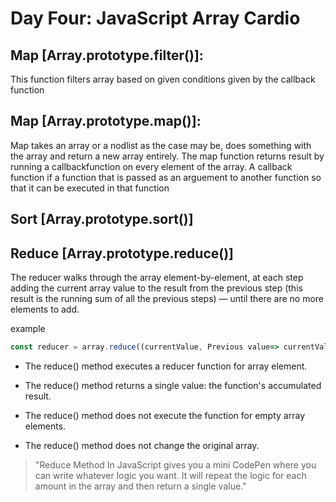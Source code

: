 # Day Four: JavaScript Array Cardio

## Map [Array.prototype.filter()]:

This function filters array based on given conditions given by the callback function

## Map [Array.prototype.map()]:

Map takes an array or a nodlist as the case may be, does something with the array and return a new array entirely.
The map function returns result by running a callbackfunction on every element of the array.
A callback function if a function that is passed as an arguement to another function so that it can be executed in that function

## Sort [Array.prototype.sort()]

## Reduce [Array.prototype.reduce()]

The reducer walks through the array element-by-element, at each step adding the current array value to the result from the previous step (this result is the running sum of all the previous steps) — until there are no more elements to add.

example

```js
const reducer = array.reduce((currentValue, Previous value=> currentValue + previousValue, initialValue))
```

- The reduce() method executes a reducer function for array element.

- The reduce() method returns a single value: the function's accumulated result.

- The reduce() method does not execute the function for empty array elements.

- The reduce() method does not change the original array.

> "Reduce Method In JavaScript​ gives you a mini CodePen where you can write whatever logic you want. It will repeat the logic for each amount in the array and then return a single value."
